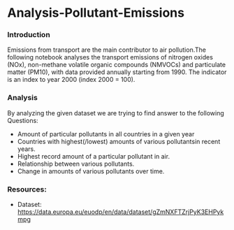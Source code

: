 # Analysis-Pollutant-Emissions

### Introduction
Emissions from transport are the main contributor to air pollution.The following notebook analyses the transport emissions of nitrogen oxides (NOx), non-methane volatile organic compounds (NMVOCs) and particulate matter (PM10), with data provided annually starting from 1990. The indicator is an index to year 2000 (index 2000 = 100).

### Analysis
By analyzing the given dataset we are trying to find answer to the following Questions:
- Amount of particular pollutants in all countries in a given year
- Countries with highest(/lowest) amounts of various pollutantsin recent years.
- Highest record amount of a particular pollutant in air.
- Relationship between various pollutants.
- Change in amounts of various pollutants over time.

### Resources:
- Dataset: https://data.europa.eu/euodp/en/data/dataset/gZmNXFTZrjPyK3EHPykmpg
